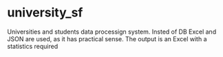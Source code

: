 # university_sf
Universities and students data processign system. 
Insted of DB Excel and JSON are used, as it has practical sense. 
The output is an Excel with a statistics required

